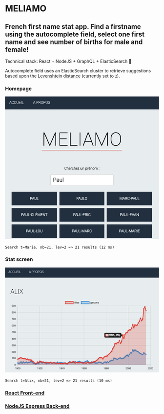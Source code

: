 # MELIAMO

## French first name stat app. Find a firstname using the autocomplete field, select one first name and see number of births for male and female!

Technical stack: React + NodeJS + GraphQL + ElasticSearch 🚀

Autocomplete field uses an ElasticSearch cluster to retrieve suggestions based upon the [Levenshtein distance](https://en.wikipedia.org/wiki/Levenshtein_distance) (currently set to `2`).

### Homepage
![picture](screen.png)

`Search t=Marie, nb=21, lev=2 => 21 results (12 ms)`

### Stat screen
![picture](graph.png)

`Search t=Alix, nb=21, lev=2 => 21 results (10 ms)`
### [React Front-end](./client/)
### [NodeJS Express Back-end](./server/)
